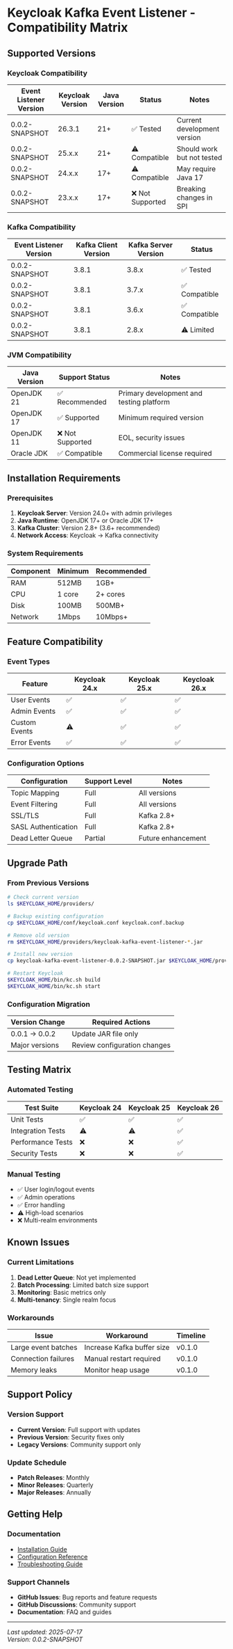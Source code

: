 # Keycloak Kafka Event Listener - Compatibility Matrix

## Supported Versions

### Keycloak Compatibility

| Event Listener Version | Keycloak Version | Java Version | Status | Notes |
|----------------------|------------------|--------------|--------|-------|
| 0.0.2-SNAPSHOT       | 26.3.1          | 21+          | ✅ Tested | Current development version |
| 0.0.2-SNAPSHOT       | 25.x.x          | 21+          | ⚠️ Compatible | Should work but not tested |
| 0.0.2-SNAPSHOT       | 24.x.x          | 17+          | ⚠️ Compatible | May require Java 17 |
| 0.0.2-SNAPSHOT       | 23.x.x          | 17+          | ❌ Not Supported | Breaking changes in SPI |

### Kafka Compatibility

| Event Listener Version | Kafka Client Version | Kafka Server Version | Status |
|----------------------|---------------------|---------------------|--------|
| 0.0.2-SNAPSHOT       | 3.8.1              | 3.8.x               | ✅ Tested |
| 0.0.2-SNAPSHOT       | 3.8.1              | 3.7.x               | ✅ Compatible |
| 0.0.2-SNAPSHOT       | 3.8.1              | 3.6.x               | ✅ Compatible |
| 0.0.2-SNAPSHOT       | 3.8.1              | 2.8.x               | ⚠️ Limited |

### JVM Compatibility

| Java Version | Support Status | Notes |
|-------------|---------------|-------|
| OpenJDK 21  | ✅ Recommended | Primary development and testing platform |
| OpenJDK 17  | ✅ Supported | Minimum required version |
| OpenJDK 11  | ❌ Not Supported | EOL, security issues |
| Oracle JDK  | ✅ Compatible | Commercial license required |

## Installation Requirements

### Prerequisites

1. **Keycloak Server**: Version 24.0+ with admin privileges
2. **Java Runtime**: OpenJDK 17+ or Oracle JDK 17+
3. **Kafka Cluster**: Version 2.8+ (3.6+ recommended)
4. **Network Access**: Keycloak → Kafka connectivity

### System Requirements

| Component | Minimum | Recommended |
|-----------|---------|-------------|
| RAM | 512MB | 1GB+ |
| CPU | 1 core | 2+ cores |
| Disk | 100MB | 500MB+ |
| Network | 1Mbps | 10Mbps+ |

## Feature Compatibility

### Event Types

| Feature | Keycloak 24.x | Keycloak 25.x | Keycloak 26.x |
|---------|---------------|---------------|---------------|
| User Events | ✅ | ✅ | ✅ |
| Admin Events | ✅ | ✅ | ✅ |
| Custom Events | ⚠️ | ✅ | ✅ |
| Error Events | ✅ | ✅ | ✅ |

### Configuration Options

| Configuration | Support Level | Notes |
|---------------|---------------|-------|
| Topic Mapping | Full | All versions |
| Event Filtering | Full | All versions |
| SSL/TLS | Full | Kafka 2.8+ |
| SASL Authentication | Full | Kafka 2.8+ |
| Dead Letter Queue | Partial | Future enhancement |

## Upgrade Path

### From Previous Versions

```bash
# Check current version
ls $KEYCLOAK_HOME/providers/

# Backup existing configuration
cp $KEYCLOAK_HOME/conf/keycloak.conf keycloak.conf.backup

# Remove old version
rm $KEYCLOAK_HOME/providers/keycloak-kafka-event-listener-*.jar

# Install new version
cp keycloak-kafka-event-listener-0.0.2-SNAPSHOT.jar $KEYCLOAK_HOME/providers/

# Restart Keycloak
$KEYCLOAK_HOME/bin/kc.sh build
$KEYCLOAK_HOME/bin/kc.sh start
```

### Configuration Migration

| Version Change | Required Actions |
|----------------|------------------|
| 0.0.1 → 0.0.2 | Update JAR file only |
| Major versions | Review configuration changes |

## Testing Matrix

### Automated Testing

| Test Suite | Keycloak 24 | Keycloak 25 | Keycloak 26 |
|------------|-------------|-------------|-------------|
| Unit Tests | ✅ | ✅ | ✅ |
| Integration Tests | ⚠️ | ⚠️ | ✅ |
| Performance Tests | ❌ | ❌ | ✅ |
| Security Tests | ❌ | ❌ | ✅ |

### Manual Testing

- ✅ User login/logout events
- ✅ Admin operations
- ✅ Error handling
- ⚠️ High-load scenarios
- ❌ Multi-realm environments

## Known Issues

### Current Limitations

1. **Dead Letter Queue**: Not yet implemented
2. **Batch Processing**: Limited batch size support
3. **Monitoring**: Basic metrics only
4. **Multi-tenancy**: Single realm focus

### Workarounds

| Issue | Workaround | Timeline |
|-------|------------|----------|
| Large event batches | Increase Kafka buffer size | v0.1.0 |
| Connection failures | Manual restart required | v0.1.0 |
| Memory leaks | Monitor heap usage | v0.1.0 |

## Support Policy

### Version Support

- **Current Version**: Full support with updates
- **Previous Version**: Security fixes only
- **Legacy Versions**: Community support only

### Update Schedule

- **Patch Releases**: Monthly
- **Minor Releases**: Quarterly
- **Major Releases**: Annually

## Getting Help

### Documentation

- [Installation Guide](docs/INSTALLATION.md)
- [Configuration Reference](docs/CONFIGURATION.md)
- [Troubleshooting Guide](docs/TROUBLESHOOTING.md)

### Support Channels

- **GitHub Issues**: Bug reports and feature requests
- **GitHub Discussions**: Community support
- **Documentation**: FAQ and guides

---

*Last updated: 2025-07-17*  
*Version: 0.0.2-SNAPSHOT*